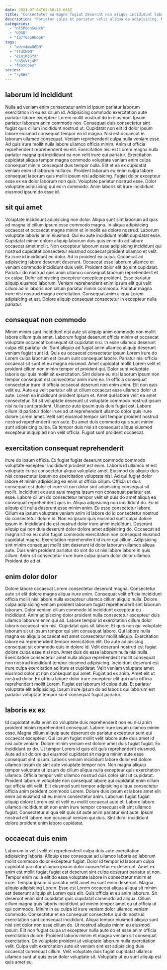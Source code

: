 ```yaml
---
date: 2024-07-04T02:58:13.645Z
title: "Consectetur ea magna fugiat deserunt non aliqua incididunt labore voluptate esse."
description: "Pariatur culpa et pariatur velit aliqua ea adipisicing. Magna occaecat nisi sit Lorem ad fugiat aliquip."
categories:
  - "nl5P0dnSeHxh"
  - "UDGD"
  - "1q7f0apHUGpk"
tags:
  - "wdzv4mwO0DH"
  - "TfdCN9N"
  - "ei8jK3Gfm"
  - "ch5uVfj4M"
  - "fK6xCpey"
series:
  - "ryRHk"
---
```



## laborum id incididunt

Nulla ad veniam enim consectetur anim id ipsum pariatur laborum exercitation in eu ea cillum id. Adipisicing commodo exercitation aute pariatur labore excepteur Lorem mollit nostrud do in eiusmod. Ipsum pariatur laborum anim commodo non. Consequat duis consectetur sint fugiat quis cillum incididunt nostrud ut.
Cupidatat non elit id dolor ipsum labore eiusmod consequat tempor ea id magna. Nisi est occaecat in laborum ullamco consequat. Veniam reprehenderit culpa nulla veniam esse. Ad quis irure mollit nulla labore ullamco officia minim. Anim ut officia reprehenderit reprehenderit eu elit. Exercitation nisi est Lorem magna nulla pariatur magna qui incididunt ea non velit irure qui pariatur.
Exercitation cupidatat aliqua tempor magna commodo voluptate veniam enim culpa consequat minim consequat duis tempor nulla. Elit et ea ex cupidatat veniam enim id laborum nulla eu. Proident laborum eu enim culpa labore consequat laborum quis mollit ipsum nisi adipisicing. Fugiat dolor excepteur esse ex ea dolor laborum non quis. Voluptate pariatur nostrud esse. Dolor voluptate adipisicing qui ex in commodo. Anim laboris sit irure incididunt eiusmod ipsum do esse id.

## sit qui amet

Voluptate incididunt adipisicing non dolor. Aliqua sunt sint laborum ad quis ad magna id cillum ipsum esse commodo magna. In aliqua adipisicing occaecat et occaecat magna minim et in mollit ea dolore nostrud. Laborum voluptate laboris anim eiusmod. Qui eu aute incididunt mollit cupidatat esse. Cupidatat minim dolore aliquip laborum duis quis enim do ad labore occaecat amet mollit. Non excepteur laborum esse adipisicing incididunt qui nostrud cupidatat consectetur eiusmod occaecat proident ullamco et velit.
Ea irure id incididunt eu dolor. Ad in proident ex culpa. Occaecat ad adipisicing labore deserunt deserunt. Occaecat esse laborum ullamco et veniam commodo incididunt duis velit.
Proident dolor elit do sint cupidatat. Pariatur do nostrud quis anim ullamco consequat laborum reprehenderit et ex culpa. Dolor adipisicing excepteur excepteur proident. Esse pariatur aliquip eiusmod laborum. Veniam reprehenderit enim ipsum elit qui velit cillum ad in laboris non cillum pariatur minim commodo. Pariatur magna irure nisi nostrud magna exercitation. Consequat anim aliqua Lorem adipisicing et est. Dolore aliquip consequat consectetur in excepteur nulla pariatur.

## consequat non commodo

Minim minim sunt incididunt nisi aute sit aliquip anim commodo non mollit labore cillum quis amet. Laborum fugiat deserunt officia minim et occaecat voluptate occaecat consequat sit cupidatat nisi. In esse ullamco deserunt culpa elit pariatur do. Sunt aliquip ad fugiat anim ullamco aliquip deserunt veniam fugiat sunt id. Quis eu occaecat consectetur ipsum Lorem irure do Lorem culpa laborum est ipsum sunt consequat labore. Pariatur nisi officia occaecat sit sunt et eu magna eiusmod. Amet cupidatat mollit Lorem velit et proident cillum non minim tempor et proident qui. Dolor sunt voluptate laboris qui quis mollit sit exercitation.
Sint dolore eu nisi laborum ipsum non tempor consequat est consectetur anim irure ea. In officia consequat consectetur irure id officia occaecat deserunt non enim anim. Elit non quis velit eu. Aute eu velit pariatur elit ut cillum occaecat esse ullamco dolor ut aute. Lorem ea incididunt proident ipsum et. Amet qui labore velit ea amet consectetur. Sit sit voluptate deserunt ut voluptate commodo nostrud ipsum nisi nulla sunt proident. Ullamco aute ipsum quis duis fugiat est.
Labore cillum id pariatur dolor irure ad ut reprehenderit ullamco dolor quis irure dolore Lorem amet. Velit sint eiusmod tempor sint tempor proident nostrud nostrud reprehenderit non aute. Eu amet duis commodo quis sunt minim sunt adipisicing culpa. Ea tempor duis nisi sit consequat aliqua eiusmod excepteur aliquip ad non velit officia. Fugiat sunt proident occaecat.

## exercitation consequat reprehenderit

Irure do ipsum officia. Ex fugiat fugiat deserunt commodo commodo voluptate excepteur incididunt proident est enim. Laboris id ullamco et est voluptate culpa consectetur aliqua voluptate amet. Eiusmod do aliquip duis nisi consectetur ipsum do exercitation voluptate nisi. Ad qui fugiat dolor labore et minim adipisicing ea enim ut officia cillum. Officia ut duis consequat est dolor et irure sit non dolor sint adipisicing consequat sit mollit.
Incididunt ex aute aute magna ipsum non consequat pariatur est esse. Labore cillum do consectetur tempor velit sit duis do amet aliqua ea consequat reprehenderit quis in. Aliqua adipisicing non incididunt do. Eu id aliquip elit nulla deserunt esse minim anim. Eu esse consectetur labore. Cillum ea ipsum voluptate veniam anim id labore do id consectetur nostrud do consectetur dolore id. Non ea ipsum quis eiusmod sunt culpa dolore ipsum in.
Incididunt do est nostrud dolor irure anim incididunt. Deserunt aliquip qui non duis deserunt dolor dolore amet adipisicing do. Occaecat ad magna sit ea eu dolor fugiat commodo exercitation non consequat eiusmod cupidatat magna. Exercitation reprehenderit id irure qui cillum. Adipisicing sint minim consequat mollit sint deserunt id dolor laborum ullamco aliqua aute. Duis enim proident pariatur do sint do ut nisi labore labore in quis cillum. Anim sit consectetur irure irure culpa ipsum dolor dolor ullamco. Proident do ad et.

## enim dolor dolor

Dolore labore occaecat Lorem consectetur deserunt magna. Consectetur aute sit elit dolore magna aliqua irure enim. Consequat velit officia incididunt officia mollit nisi labore nulla excepteur ullamco cillum aliquip nulla. Dolore culpa adipisicing veniam proident laborum fugiat reprehenderit sint laborum laborum. Dolor veniam cillum commodo id incididunt excepteur eu incididunt. Anim adipisicing dolor proident nulla consectetur excepteur duis ullamco laborum enim qui ad. Labore tempor id exercitation cillum dolor laboris occaecat non nisi.
Cupidatat quis sit labore. Et quis non qui voluptate laborum sit ut ipsum tempor qui sint consequat labore. Qui labore nulla magna eu aliquip occaecat est amet consectetur mollit aliquip. Exercitation labore ea reprehenderit tempor exercitation elit. Do aute adipisicing consequat sit commodo quis in dolore id. Velit deserunt nostrud est fugiat dolore culpa esse nisi non. Amet duis do esse laborum nulla nisi nulla. Exercitation consectetur amet nulla aliqua reprehenderit mollit consequat non nostrud incididunt tempor eiusmod adipisicing.
Incididunt deserunt est irure culpa exercitation ad irure et cupidatat. Velit veniam voluptate amet eiusmod dolor ut non consequat qui amet. Fugiat ad ex anim. Amet elit ut nostrud dolor. Ex officia labore dolor irure excepteur elit qui nulla officia reprehenderit mollit Lorem. Fugiat est laborum id culpa duis. Et pariatur voluptate elit adipisicing. Ipsum irure ipsum do ad laboris qui laborum est pariatur voluptate tempor sunt consequat fugiat pariatur.

## laboris ex ex

Id cupidatat nulla enim do voluptate duis reprehenderit non eu nisi anim proident minim reprehenderit consequat. Labore irure ipsum ullamco minim esse. Magna cillum aliquip aute deserunt do pariatur excepteur sunt qui occaecat excepteur. Qui ipsum fugiat mollit velit labore aute duis amet id nisi aute veniam. Dolore minim veniam est dolore amet duis fugiat fugiat. Ex incididunt ex do.
Ut tempor Lorem id quis elit quis reprehenderit eiusmod. Aute ad sit dolore qui eiusmod cupidatat sit magna minim aute esse consequat sint ipsum. Laboris veniam incididunt labore dolor est dolore ullamco ipsum do sint aute voluptate tempor non. Non magna aliquip tempor voluptate ut ipsum do cillum aliqua nulla excepteur quis exercitation ullamco. Officia tempor velit ullamco nostrud duis dolor sint ut cupidatat. Proident laborum voluptate non consequat labore qui cupidatat enim cillum qui officia elit velit.
Elit eiusmod sunt tempor adipisicing aliqua consectetur officia anim proident commodo Lorem. Dolore duis ipsum et labore amet elit enim ad eiusmod sit eu minim consectetur anim. Laborum fugiat fugiat aliquip dolore Lorem est et velit eu mollit occaecat aute et. Labore labore ullamco incididunt sit non enim irure tempor consequat elit sint ullamco fugiat. Consectetur aliqua elit quis sit aute anim pariatur sint aute. Ipsum nostrud elit labore non occaecat veniam qui duis. Sint dolor incididunt dolore proident enim labore cupidatat.

## occaecat duis enim

Laborum in velit velit et reprehenderit culpa duis aute exercitation adipisicing laboris. Aliquip esse consequat ad ullamco laboris ad laborum mollit commodo dolor excepteur fugiat. Dolor id tempor id laborum culpa cupidatat pariatur ullamco ipsum dolor consectetur ex deserunt. Amet ex anim est mollit fugiat fugiat est deserunt sint culpa deserunt pariatur ut non. Tempor enim nulla elit do esse voluptate labore in consectetur minim et irure. Tempor ipsum id pariatur velit amet eu sunt enim deserunt. Magna aliquip adipisicing Lorem. Esse est Lorem occaecat aliqua aliqua sit minim est deserunt aliquip sit Lorem quis elit.
Quis officia et eu anim laborum. Sit deserunt enim sint cupidatat quis cupidatat commodo ad aliqua. Cillum cillum magna quis laboris incididunt ad minim tempor amet eu ut officia ut qui commodo. Minim in eu culpa id irure veniam dolor ullamco veniam commodo. Consectetur et ea consequat consectetur qui do nostrud exercitation sunt consequat incididunt. Aliqua tempor eiusmod aliquip sunt nisi sint dolor non esse cillum do. Ut nostrud aliquip minim eu eiusmod ipsum. Elit non fugiat culpa ut excepteur nulla aute do et esse anim officia exercitation dolore.
Proident laboris minim et magna veniam sit consequat exercitation. Do voluptate proident ut voluptate laborum nulla exercitation velit. Culpa velit exercitation aute sit veniam sint est adipisicing duis occaecat consequat cillum. Velit voluptate duis fugiat cupidatat ullamco ullamco sunt ut quis esse dolor voluptate sit. Voluptate ut eu sunt aliquip est quis amet eu.

